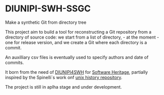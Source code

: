 # DIUNIPI-SWH-SSGC
Make a synthetic Git from directory tree

This project aim to build a tool for reconstructing a Git repository from a directory of source code: 
we start from a list of directory, - at the moment - one for release version, and we create a Git where each directory is a commit.

An auxilliary csv files is eventually used to specify authors and date of commits.

It born from the need of [DIUNIPI4SWH](https://github.com/Unipisa/DIUNIPI4SWH) for [Software Heritage](www.softwareheritage.org), partially inspired by the Spinelli`s work onf [unix history repository](https://github.com/dspinellis/unix-history-repo).

The project is still in aplha stage and under development.